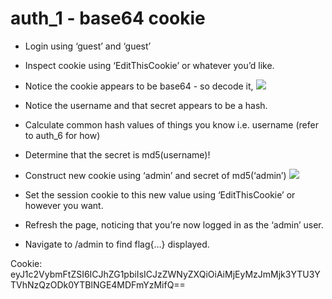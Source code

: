 # auth_1 - base64 cookie
- Login using ‘guest’ and ‘guest’
- Inspect cookie using ‘EditThisCookie’ or whatever you’d like.
- Notice the cookie appears to be base64 - so decode it,
![](https://d2mxuefqeaa7sj.cloudfront.net/s_D1CF04A7F2975FBE28B89C00E052CDE16A28AD0D6622A39C029738E493BE6857_1528335292316_Screenshot+2018-06-06+18.34.05.png)

- Notice the username and that secret appears to be a hash.
- Calculate common hash values of things you know i.e. username (refer to auth_6 for how)
- Determine that the secret is md5(username)!
- Construct new cookie using ‘admin’ and secret of md5(‘admin’)
![](https://d2mxuefqeaa7sj.cloudfront.net/s_D1CF04A7F2975FBE28B89C00E052CDE16A28AD0D6622A39C029738E493BE6857_1528335595385_Screenshot+2018-06-06+18.39.09.png)

- Set the session cookie to this new value using ‘EditThisCookie’ or however you want.
- Refresh the page, noticing that you’re now logged in as the ‘admin’ user.
- Navigate to /admin to find flag{…} displayed.

Cookie: eyJ1c2VybmFtZSI6ICJhZG1pbiIsICJzZWNyZXQiOiAiMjEyMzJmMjk3YTU3YTVhNzQzODk0YTBlNGE4MDFmYzMifQ==
